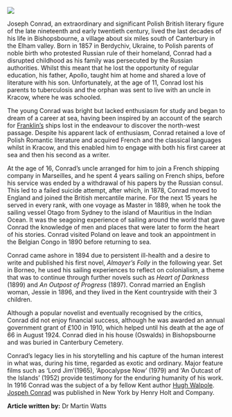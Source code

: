 <a href="https://dev.visual-essays.app"><img src="https://dev-visual-essays.netlify.app/images/ve-button.png"></a>

<param ve-config title="Joseph Conrad (1857-1924)" author="Martin Watts" layout="vtl" banner="images/Rear of Oswalds - Bishopsbourne MJC.jpg"> 

<param ve-entity eid="Q866348" aliases="Bishopsbourne">
<param ve-entity eid="Q29303" aliases="Canterbury">
<param ve-entity eid="Q5360119" aliases="Elham Valley">
<param data-map primary center="Q866348" zoom="10">

Joseph Conrad, an extraordinary and significant Polish British literary figure of the late nineteenth and early twentieth century, lived the last decades of his life in Bishopsbourne, a village about six miles south of Canterbury in the Elham valley. Born in 1857 in Berdychiv, Ukraine, to Polish parents of noble birth who protested Russian rule of their homeland, Conrad had a disrupted childhood as his family was persecuted by the Russian authorities. Whilst this meant that he lost the opportunity of regular education, his father, Apollo, taught him at home and shared a love of literature with his son. Unfortunately, at the age of 11, Conrad lost his parents to tuberculosis and the orphan was sent to live with an uncle in Kracow, where he was schooled. 
<param ve-image url="images/Bishopsbourne Village Hall - memorial plaque to Conrad 3 MJC.jpg" label="Bishopsbourne Village Hall Memorial Plaque © Martin Crowther"> 
<param data-map primary center="Q866348" zoom="10">

The young Conrad was bright but lacked enthusiasm for study and began to dream of a career at sea, having been inspired by an account of the search for [Franklin’s](/19c/19c-franklin-biography) ships lost in the endeavour to discover the north-west passage. Despite his apparent lack of enthusiasm, Conrad retained a love of Polish Romantic literature and acquired French and the classical languages whilst in Kracow, and this enabled him to engage with both his first career at sea and then his second as a writer.
<param ve-image url="images/ErebusandTerror.jpg" label="The Erebus and Terror among Icebergs in Dr Hartwig's The Polar World, 1886"> 

At the age of 16, Conrad’s uncle arranged for him to join a French shipping company in Marseilles, and he spent 4 years sailing on French ships, before his service was ended by a withdrawal of his papers by the Russian consul. This led to a failed suicide attempt, after which, in 1878, Conrad moved to England and joined the British mercantile marine. For the next 15 years he served in every rank, with one voyage as Master in 1889, when he took the sailing vessel Otago from Sydney to the island of Mauritius in the Indian Ocean. It was the seagoing experience of sailing around the world that gave Conrad the knowledge of men and places that were later to form the heart of his stories. Conrad visited Poland on leave and took an appointment in the Belgian Congo in 1890 before returning to sea. 
<param ve-image url="https://upload.wikimedia.org/wikipedia/commons/e/e1/Otago_bark_1869.jpg" label="The Otago, Unknown author, Public domain, via Wikimedia Commons"> 

Conrad came ashore in 1894 due to persistent ill-health and a desire to write and published his first novel, _Almayer’s Folly_ in the following year. Set in Borneo, he used his sailing experiences to reflect on colonialism, a theme that was to continue through further novels such as _Heart of Darkness_ (1899) and _An Outpost of Progress_ (1897). Conrad married an English woman, Jessie in 1896, and they lived in the Kent countryside with their 3 children. 
<param ve-image url="images/Rear of Oswalds - Bishopsbourne MJC.jpg" label="Oswalds © Martin Crowther"> 
<param data-map primary center="Q866348" zoom="10">

Although a popular novelist and eventually recognised by the critics, Conrad did not enjoy financial success, although he was awarded an annual government grant of £100 in 1910, which helped until his death at the age of 66 in August 1924. Conrad died in his house  (Oswalds) in Bishopsbourne and was buried in Canterbury Cemetery.
<param ve-image url="images/conradgrave.jpg" label="Joseph Conrad's grave © Kate Davies"> 
<param data-map primary center="Q866348" zoom="10">

Conrad’s legacy lies in his storytelling and his capture of the human interest in what was, during his time, regarded as exotic and ordinary. Major feature films such as ‘Lord Jim’(1965), ‘Apocalypse Now’ (1979) and ‘An Outcast of the Islands’ (1952) provide testimony for the enduring humanity of his work. In 1916 Conrad was the subject of a by fellow Kent author [Hugh Walpole](/19c/19c-walpole-biography). [Jospeh Conrad](https://www.gutenberg.org/files/52453/52453-h/52453-h.htm) was published in New York by Henry Holt and Company.
<param ve-image url="images/conradgrave.jpg" label="Joseph Conrad's grave © Kate Davies">
<param data-map primary center="Q29303" zoom="10">

**Article written by:** 
Dr Martin Watts

